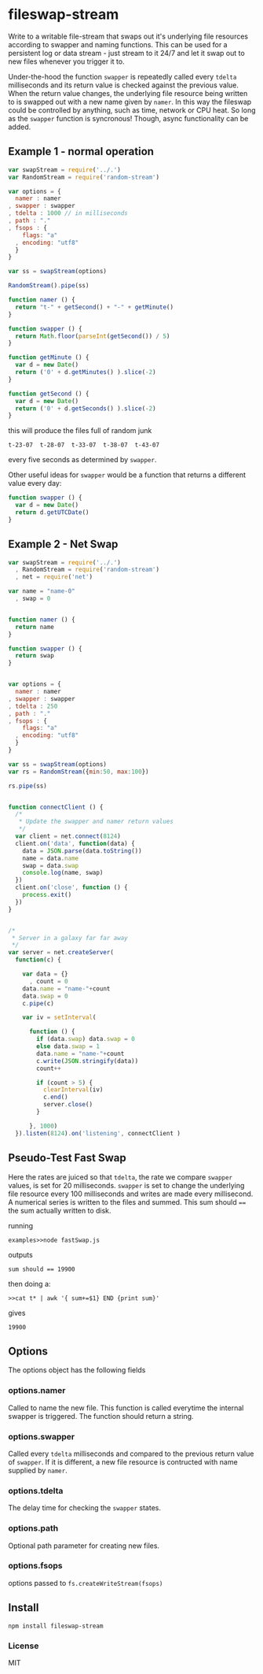 # fileswap-stream

Write to a writable file-stream that swaps out it's underlying file resources according to swapper and naming functions. This can be used for a persistent log or data stream - just stream to it 24/7 and let it swap out to new files whenever you trigger it to.

Under-the-hood the function `swapper` is repeatedly called every `tdelta` milliseconds and its return value is checked against the previous value. When the return value changes, the underlying file resource being written to is swapped out with a new name given by `namer`. In this way the fileswap could be controlled by anything, such as time, network or CPU heat. So long as the `swapper` function is syncronous! Though, async functionality can be added.


## Example 1 - normal operation
```javascript
var swapStream = require('../.')
var RandomStream = require('random-stream')

var options = {
  namer : namer
, swapper : swapper
, tdelta : 1000 // in milliseconds
, path : "."
, fsops : {
    flags: "a"
  , encoding: "utf8"
  }
}

var ss = swapStream(options)

RandomStream().pipe(ss)

function namer () {
  return "t-" + getSecond() + "-" + getMinute()
}

function swapper () {
  return Math.floor(parseInt(getSecond()) / 5)
}

function getMinute () {
  var d = new Date()
  return ('0' + d.getMinutes() ).slice(-2)
}

function getSecond () {
  var d = new Date()
  return ('0' + d.getSeconds() ).slice(-2)
}
```
this will produce the files full of random junk

```shell
t-23-07  t-28-07  t-33-07  t-38-07  t-43-07
```
every five seconds as determined by `swapper`.

Other useful ideas for `swapper` would be a function that returns a different value every day:
```javascript
function swapper () {
  var d = new Date()
  return d.getUTCDate()
}
```

## Example 2 - Net Swap
```javascript
var swapStream = require('../.')
  , RandomStream = require('random-stream')
  , net = require('net')

var name = "name-0"
  , swap = 0


function namer () {
  return name
}

function swapper () {
  return swap
}


var options = {
  namer : namer
, swapper : swapper
, tdelta : 250
, path : "."
, fsops : {
    flags: "a"
  , encoding: "utf8"
  }
}

var ss = swapStream(options)
var rs = RandomStream({min:50, max:100})

rs.pipe(ss)


function connectClient () {
  /*
   * Update the swapper and namer return values
   */
  var client = net.connect(8124)
  client.on('data', function(data) {
    data = JSON.parse(data.toString())
    name = data.name
    swap = data.swap
    console.log(name, swap)
  })
  client.on('close', function () {
    process.exit()
  })
}


/*
 * Server in a galaxy far far away
 */
var server = net.createServer(
  function(c) {

    var data = {}
      , count = 0
    data.name = "name-"+count
    data.swap = 0
    c.pipe(c)

    var iv = setInterval(

      function () {
        if (data.swap) data.swap = 0
        else data.swap = 1
        data.name = "name-"+count
        c.write(JSON.stringify(data))
        count++

        if (count > 5) {
          clearInterval(iv)
          c.end()
          server.close()
        }

      }, 1000)
  }).listen(8124).on('listening', connectClient )
```


## Pseudo-Test Fast Swap
Here the rates are juiced so that `tdelta`, the rate we compare `swapper` values, is set for 20 milliseconds. `swapper` is set to change the underlying file resource every 100 milliseconds and writes are made every millisecond. A numerical series is written to the files and summed. This sum should `==` the sum actually written to disk.

running
```shell
examples>>node fastSwap.js
```

outputs
```shell
sum should == 19900
```
then doing a:
```shell
>>cat t* | awk '{ sum+=$1} END {print sum}'
```
gives
```
19900
```

## Options
The options object has the following fields

### options.namer
Called to name the new file. This function is called everytime the internal swapper is triggered. The function should return a string.

### options.swapper
Called every `tdelta` milliseconds and compared to the previous return value of `swapper`. If it is different, a new file resource is contructed with name supplied by `namer`.

### options.tdelta
The delay time for checking the `swapper` states.

### options.path
Optional path parameter for creating new files.

### options.fsops
options passed to `fs.createWriteStream(fsops)`

## Install
```shell
npm install fileswap-stream
```

### License
MIT
